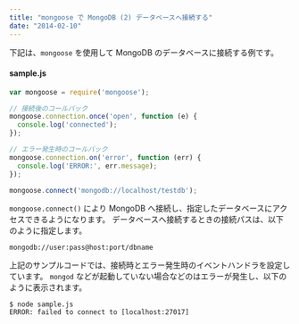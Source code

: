 ```yaml
---
title: "mongoose で MongoDB (2) データベースへ接続する"
date: "2014-02-10"
---
```


下記は、`mongoose` を使用して MongoDB のデータベースに接続する例です。

#### sample.js

```javascript
var mongoose = require('mongoose');

// 接続後のコールバック
mongoose.connection.once('open', function (e) {
  console.log('connected');
});

// エラー発生時のコールバック
mongoose.connection.on('error', function (err) {
  console.log('ERROR:', err.message);
});

mongoose.connect('mongodb://localhost/testdb');
```

`mongoose.connect()` により MongoDB へ接続し、指定したデータベースにアクセスできるようになります。
データベースへ接続するときの接続パスは、以下のように指定します。

```
mongodb://user:pass@host:port/dbname
```

上記のサンプルコードでは、接続時とエラー発生時のイベントハンドラを設定しています。
`mongod` などが起動していない場合などのはエラーが発生し、以下のように表示されます。

```
$ node sample.js
ERROR: failed to connect to [localhost:27017]
```


